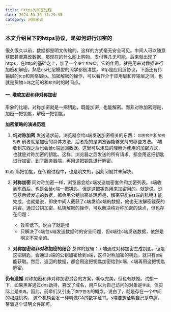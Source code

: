 ```yaml
---
title: Https的加密过程
date: 2024-03-13 12:29:35
category: 网络杂谈
---
```


### 本文介绍目下的https协议，是如何进行加密的

很久很久以前，数据都是明文传输的，这样的方式毫无安全可见。中间人可以随意获取甚至篡改数据，那现在的什么网上购物、支付等几无可能。后来就出现了https，在http的基础之上，加了一个`安全套接层`，它的作用，就是用来对数据进行加密和解密。熟悉osi七层模型的同学都很清楚，http是应用层协议，下面还有传输层的tcp和网络层ip。加密解密的操作，可以看作介于应用层和传输层之间，也就是货物`上路`之前的和`卸货`时的时间点。


#### 一. 堆成加密和非对称加密
形象的比喻，对称加密就是一把钥匙，既能加密，也能解密。而非对称加密则是，加密一把钥匙，解密一把钥匙。

**加密策略的演进历程**

1. **纯对称加密**
   发送请求前，浏览器会给s端发送加密相关的东西： `加密套件`和`加密列表`.前者就是加密的具体方法，后者指的是浏览器能够支持的哪些方法。s端收到东西之后也会给c端返回数据。这里可以浅显的理解为使用的加密方式，也就是对称加密的钥匙。这样，浏览器之后发送的所有请求，都会用这把钥匙进行加密，到了服务器端，再用这把钥匙进行解密。
   
`缺点`: 那把钥匙，在传输过程中，也是明文的，因此问题并未解决。

2. **对称加密**
   同对称加密一样，浏览器会给c端发送加密套件和加密列表。s端收到东西后，也是会给c端一把钥匙，但是这把钥匙用来加密用的。就是说，浏览器后续发送的数据，都会用公钥加密处理但是，解密只能由s端的私钥才能完成。也就是说，即使中间人截获了c端发给s端的数据，他也无法解密截获的内容。通过公钥加密、私钥解密的操作，可以解决纯对称加密的缺点，但也存在问题：
   - 效率低下。说白了就是慢
   - 只解决了c端往s端发送数据时的安全问题，但s端往c端发送数据，依然是明文不完全的。

3. **对称加密和非对称加密的结合**
总体的逻辑： c端通过对称加密生成钥匙，但是这把钥匙，会通过s端的公钥加密给到s端，这样对称加密的钥匙，就只有s端能获取。然后，返回的数据，都会用这把钥匙加密给到c端，c端再用这把钥匙解密。

**仍有遗憾**
对称加密和非对称加密混合的方案，看似完美，但也有缺憾。试想一下，如果黑客通过dns劫持，篡改了域名，用户以为自己访问的对象是`李逵`，但实际上是`李鬼`。因此，前辈们又引出了`数字签名`的概念。说白了，就是存在一个中间的权威机构， 这个机构会发一种叫做CA的数字证书。s端要想证明自己是李逵，带着这个证明文件即可。



